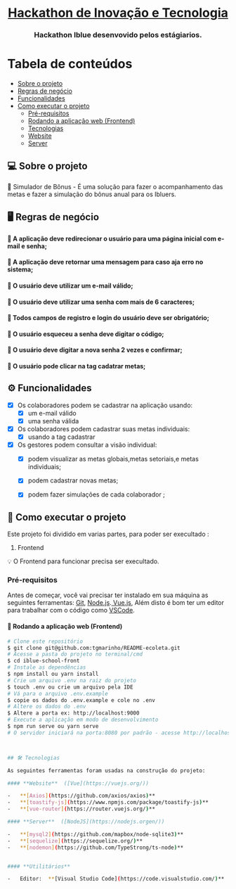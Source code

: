 <h1 align="center">
      <a href="#" alt=> Hackathon de Inovação e Tecnologia </a>
</h1>


<h3 align="center">
     Hackathon Iblue desenvovido pelos estágiarios.
</h3>


    
    

Tabela de conteúdos
=================
<!--ts-->
   * [Sobre o projeto](#-sobre-o-projeto)
   * [Regras de negócio](#-regras-de-negocio)
   * [Funcionalidades](#-funcionalidades)
   * [Como executar o projeto](#-como-executar-o-projeto)
     * [Pré-requisitos](#pré-requisitos)
     * [Rodando a aplicação web (Frontend)](#user-content--rodando-a-aplicação-web-frontend)
     * [Tecnologias](#-tecnologias)
     * [Website](#user-content-website--react----typescript)
     * [Server](#user-content-server--nodejs----typescript)
<!--te-->



## 💻 Sobre o projeto

🏫 Simulador de Bônus -  É uma solução para fazer o acompanhamento das metas e fazer a simulação do bônus anual para os Ibluers.

 
##    🖥️ Regras de negócio
####  🧍  A aplicação deve redirecionar o usuário para uma página inicial com e-mail e senha;
####  🧍  A aplicação deve retornar uma mensagem para caso aja erro no sistema;
####  🧍  O usuário deve utilizar um e-mail válido;
####  🧍  O usuário deve utilizar uma senha com mais de 6 caracteres;
####  🧍  Todos campos de registro e login do usuário deve ser obrigatório;
####  🧍  O usuário esqueceu a senha deve digitar o código;
####  🧍  O usuário deve digitar a nova senha 2 vezes e confirmar;
####  🧍  O usuário pode clicar na tag cadatrar metas;


## ⚙️ Funcionalidades

- [x] Os colaboradores podem se cadastrar na aplicação usando:
  - [x] um e-mail válido
  - [x] uma senha válida

- [x] Os colaboradores podem cadastrar suas metas individuais:
  - [x] usando a tag cadastrar

- [x] Os gestores podem consultar a visão individual:
  - [x] podem visualizar as metas globais,metas setoriais,e metas individuais;
  - [x] podem cadastrar novas metas;
  - [x] podem fazer simulações de cada colaborador ;


## 🚀 Como executar o projeto

Este projeto foi dividido em varias partes, para poder ser execultado :
1. Frontend

💡 O Frontend para funcionar precisa ser execultado.

### Pré-requisitos

Antes de começar, você vai precisar ter instalado em sua máquina as seguintes ferramentas:
[Git](https://git-scm.com), [Node.js](https://nodejs.org/en/).[ Vue.js](https://vuejs.org/), Além disto é bom ter um editor para trabalhar com o código como [VSCode](https://code.visualstudio.com/).


#### 🧭 Rodando a aplicação web (Frontend)

```bash
# Clone este repositório
$ git clone git@github.com:tgmarinho/README-ecoleta.git
# Acesse a pasta do projeto no terminal/cmd
$ cd iblue-school-front
# Instale as dependências
$ npm install ou yarn install
# Crie um arquivo .env na raiz do projeto
$ touch .env ou crie um arquivo pela IDE
# Vá para o arquivo .env.example
$ copie os dados do .env.example e cole no .env
# Altere os dados do .env 
$ Altere a porta ex: http://localhost:9000
# Execute a aplicação em modo de desenvolvimento
$ npm run serve ou yarn serve
# O servidor iniciará na porta:8080 por padrão - acesse http://localhost:9000



## 🛠 Tecnologias

As seguintes ferramentas foram usadas na construção do projeto:

#### **Website**  ([Vue](https://vuejs.org/))

-   **[Axios](https://github.com/axios/axios)**
-   **[toastify-js](https://www.npmjs.com/package/toastify-js)**
-   **[vue-router](https://router.vuejs.org/)**

#### **Server**  ([NodeJS](https://nodejs.orgen/))

-   **[mysql2](https://github.com/mapbox/node-sqlite3)**
-   **[sequelize](https://sequelize.org/)**
-   **[nodemon](https://github.com/TypeStrong/ts-node)**


#### **Utilitários**

-   Editor:  **[Visual Studio Code](https://code.visualstudio.com/)**




  
























